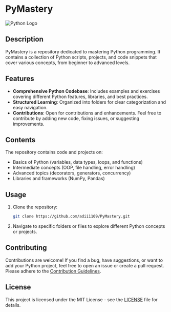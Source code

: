 # PyMastery

![Python Logo](link_to_python_logo) <!-- Include a logo or relevant image -->

## Description

PyMastery is a repository dedicated to mastering Python programming. It contains a collection of Python scripts, projects, and code snippets that cover various concepts, from beginner to advanced levels.

## Features

* **Comprehensive Python Codebase**: Includes examples and exercises covering different Python features, libraries, and best practices.
* **Structured Learning**: Organized into folders for clear categorization and easy navigation.
* **Contributions**: Open for contributions and enhancements. Feel free to contribute by adding new code, fixing issues, or suggesting improvements.

## Contents

The repository contains code and projects on:
* Basics of Python (variables, data types, loops, and functions)
* Intermediate concepts (OOP, file handling, error handling)
* Advanced topics (decorators, generators, concurrency)
* Libraries and frameworks (NumPy, Pandas)

## Usage

1. Clone the repository:
   ```bash
   git clone https://github.com/adii1109/PyMastery.git
   ```

2. Navigate to specific folders or files to explore different Python concepts or projects.

## Contributing

Contributions are welcome! If you find a bug, have suggestions, or want to add your Python project, feel free to open an issue or create a pull request. Please adhere to the [Contribution Guidelines](link_to_contributing_md).

## License

This project is licensed under the MIT License - see the [LICENSE](link_to_license) file for details.

